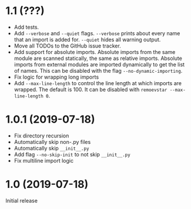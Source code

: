 # 1.1 (???)
- Add tests.
- Add `--verbose` and `--quiet` flags. `--verbose` prints about every name that an
  import is added for. `--quiet` hides all warning output.
- Move all TODOs to the GitHub issue tracker.
- Add support for absolute imports. Absolute imports from the same module are
  scanned statically, the same as relative imports. Absolute imports from
  external modules are imported dynamically to get the list of names. This can
  be disabled with the flag `--no-dynamic-importing`.
- Fix logic for wrapping long imports
- Add `--max-line-length` to control the line length at which imports are
  wrapped. The default is 100. It can be disabled with `remoevstar
  --max-line-length 0`.

# 1.0.1 (2019-07-18)

- Fix directory recursion
- Automatically skip non-.py files
- Automatically skip `__init__.py`
- Add flag `--no-skip-init` to not skip `__init__.py`
- Fix multiline import logic

# 1.0 (2019-07-18)

Initial release
